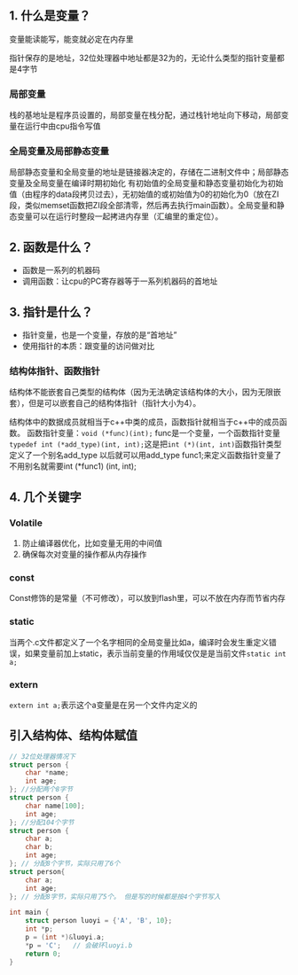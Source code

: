## 1. 什么是变量？

变量能读能写，能变就必定在内存里

指针保存的是地址，32位处理器中地址都是32为的，无论什么类型的指针变量都是4字节

### 局部变量

栈的基地址是程序员设置的，局部变量在栈分配，通过栈针地址向下移动，局部变量在运行中由cpu指令写值

### 全局变量及局部静态变量

局部静态变量和全局变量的地址是链接器决定的，存储在二进制文件中；局部静态变量及全局变量在编译时期初始化
有初始值的全局变量和静态变量初始化为初始值（由程序的data段拷贝过去），无初始值的或初始值为0的初始化为0（放在ZI段，类似memset函数把ZI段全部清零，然后再去执行main函数）。全局变量和静态变量可以在运行时整段一起拷进内存里（汇编里的重定位）。

## 2. 函数是什么？

- 函数是一系列的机器码
- 调用函数：让cpu的PC寄存器等于一系列机器码的首地址

## 3. 指针是什么？

- 指针变量，也是一个变量，存放的是“首地址”
- 使用指针的本质：跟变量的访问做对比

### 结构体指针、函数指针

结构体不能嵌套自己类型的结构体（因为无法确定该结构体的大小，因为无限嵌套），但是可以嵌套自己的结构体指针（指针大小为4）。

结构体中的数据成员就相当于c++中类的成员，函数指针就相当于c++中的成员函数。
函数指针变量：`void (*func)(int);`  func是一个变量，一个函数指针变量
`typedef int (*add_type)(int, int);`这是把`int (*)(int, int)`函数指针类型定义了一个别名add_type
以后就可以用add_type func1;来定义函数指针变量了
不用别名就需要int (*func1) (int, int);

## 4. 几个关键字

### Volatile

1. 防止编译器优化，比如变量无用的中间值
2. 确保每次对变量的操作都从内存操作

### const

Const修饰的是常量（不可修改），可以放到flash里，可以不放在内存而节省内存

### static

当两个.c文件都定义了一个名字相同的全局变量比如a，编译时会发生重定义错误，如果变量前加上static，表示当前变量的作用域仅仅是是当前文件`static int a;`

### extern

`extern int a;`表示这个a变量是在另一个文件内定义的



## 引入结构体、结构体赋值

```c
// 32位处理器情况下
struct person {
	char *name;
	int age;
}; //分配两个8字节
struct person {
	char name[100];
	int age;
}; //分配104个字节
struct person {
    char a;
    char b;
    int age;
}; // 分配8个字节，实际只用了6个
struct person{
    char a;
    int age;
}; // 分配8字节，实际只用了5个。 但是写的时候都是按4个字节写入

int main {
    struct person luoyi = {'A', 'B', 10};
    int *p;
    p = (int *)&luoyi.a;
    *p = 'C';   // 会破环luoyi.b
    return 0;
}
```

